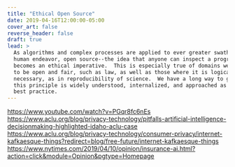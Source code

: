 ```yaml
---
title: "Ethical Open Source"
date: 2019-04-16T12:00:00-05:00
cover_art: false
reverse_header: false
draft: true
lead: >
  As algorithms and complex processes are applied to ever greater swathes of
  human endeavor, open source--the idea that anyone can inspect a program--
  becomes an ethical imperative.  This is especially true of domains we expect
  to be open and fair, such as law, as well as those where it is logically
  necessary, as in reproducibility of science.  We have a long way to go before
  this principle is widely understood, internalized, and approached as
  best practice.
---
```


https://www.youtube.com/watch?v=PGqr8fc6nEs
https://www.aclu.org/blog/privacy-technology/pitfalls-artificial-intelligence-decisionmaking-highlighted-idaho-aclu-case
https://www.aclu.org/blog/privacy-technology/consumer-privacy/internet-kafkaesque-things?redirect=blog/free-future/internet-kafkaesque-things
https://www.nytimes.com/2019/04/10/opinion/insurance-ai.html?action=click&module=Opinion&pgtype=Homepage
